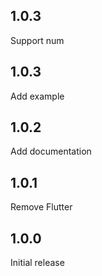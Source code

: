 ## 1.0.3

Support num

## 1.0.3

Add example

## 1.0.2

Add documentation

## 1.0.1

Remove Flutter

## 1.0.0

Initial release
